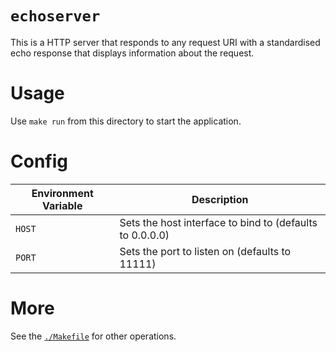 # `echoserver`

This is a HTTP server that responds to any request URI with a standardised echo response that displays information about the request.

# Usage

Use `make run` from this directory to start the application.

# Config

| Environment Variable | Description |
| --- | --- |
| `HOST` | Sets the host interface to bind to (defaults to 0.0.0.0) |
| `PORT` | Sets the port to listen on (defaults to 11111) |

# More

See the [`./Makefile`](./Makefile) for other operations.
